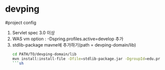 devping
=======

#project config
1. Servlet spec 3.0 이상 
2. WAS vm option : -Dspring.profiles.active=develop 추가
3. stdlib-package mavne에 추가하기(path = devping-domain/lib)
   ```sh
   cd PATH/TO/devping-domain/lib
   mvn install:install-file -Dfile=stdlib-package.jar -DgroupId=edu.princeton.cs.introcs -DartifactId=stdlib-package -Dversion=1.0 -Dpackaging=jar
   ```sh



